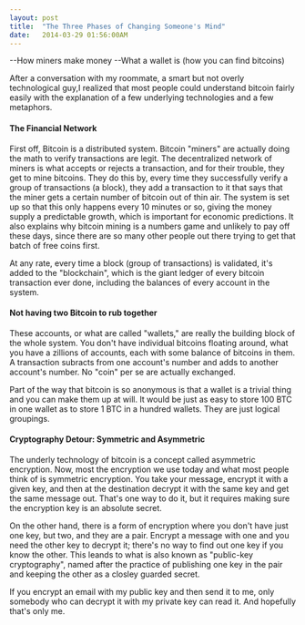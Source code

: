 ```yaml
---
layout: post
title:  "The Three Phases of Changing Someone's Mind"
date:   2014-03-29 01:56:00AM
---
```


--How miners make money
--What a wallet is (how you can find bitcoins)

After a conversation with my roommate, a smart but not overly technological guy,I realized that most people could understand bitcoin fairly easily with the explanation of a few underlying technologies and a few metaphors.

<h4>The Financial Network</h4>

First off, Bitcoin is a distributed system. Bitcoin "miners" are actually doing the math to verify transactions are legit. The decentralized network of miners is what accepts or rejects a transaction, and for their trouble, they get to mine bitcoins. They do this by, every time they successfully verify a group of transactions (a block), they add a transaction to it that says that the miner gets a certain number of bitcoin out of thin air. The system is set up so that this only happens every 10 minutes or so, giving the money supply a predictable growth, which is important for economic predictions. It also explains why bitcoin mining is a numbers game and unlikely to pay off these days, since there are so many other people out there trying to get that batch of free coins first.

At any rate, every time a block (group of transactions) is validated, it's added to the "blockchain", which is the giant ledger of every bitcoin transaction ever done, including the balances of every account in the system.

<h4>Not having two Bitcoin to rub together</h4>

These accounts, or what are called "wallets," are really the building block of the whole system. You don't have individual bitcoins floating around, what you have a zillions of accounts, each with some balance of bitcoins in them. A transaction subracts from one account's number and adds to another account's number. No "coin" per se are actually exchanged. 

Part of the way that bitcoin is so anonymous is that a wallet is a trivial thing and you can make them up at will. It would be just as easy to store 100 BTC in one wallet as to store 1 BTC in a hundred wallets. They are just logical groupings.

<h4>Cryptography Detour: Symmetric and Asymmetric</h4>
The underly technology of bitcoin is a concept called asymmetric encryption. Now, most the encryption we use today and what most people think of is symmetric encryption. You take your message, encrypt it with a given key, and then at the destination decrypt it with the same key and get the same message out. That's one way to do it, but it requires making sure the encryption key is an absolute secret.

On the other hand, there is a form of encryption where you don't have just one key, but two, and they are a pair. Encrypt a message with one and you need the other key to decrypt it; there's no way to find out one key if you know the other. This leands to what is also known as "public-key cryptography", named after the practice of publishing one key in the pair and keeping the other as a closley guarded secret.

If you encrypt an email with my public key and then send it to me, only somebody who can decrypt it with my private key can read it. And hopefully that's only me.
